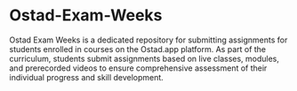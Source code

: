 # Ostad-Exam-Weeks
Ostad Exam Weeks is a dedicated repository for submitting assignments for students enrolled in courses on the Ostad.app platform. As part of the curriculum, students submit assignments based on live classes, modules, and prerecorded videos to ensure comprehensive assessment of their individual progress and skill development.
